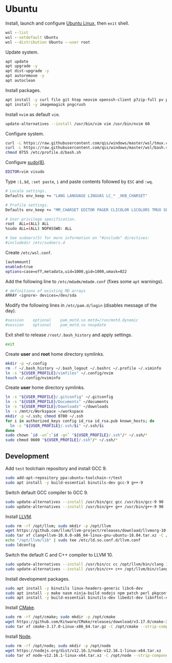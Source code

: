 # Ubuntu
Install, launch and configure [Ubuntu Linux](https://aka.ms/wslstore), then `exit` shell.

```cmd
wsl --list
wsl --setdefault Ubuntu
wsl --distribution Ubuntu --user root
```

Update system.

```sh
apt update
apt upgrade -y
apt dist-upgrade -y
apt autoremove -y
apt autoclean
```

Install packages.

```sh
apt install -y curl file git htop neovim openssh-client p7zip-full pv pwgen sshpass sudo tmux tree
apt install -y imagemagick pngcrush
```

Install `nvim` as default `vim`.

```sh
update-alternatives --install /usr/bin/vim vim /usr/bin/nvim 60
```

Configure system.

```sh
curl -L https://raw.githubusercontent.com/qis/windows/master/wsl/tmux.conf -o /etc/tmux.conf
curl -L https://raw.githubusercontent.com/qis/windows/master/wsl/bash.sh -o /etc/profile.d/bash.sh
chmod 0755 /etc/profile.d/bash.sh
```

Configure [sudo(8)](http://manpages.ubuntu.com/manpages/xenial/man8/sudo.8.html).

```sh
EDITOR=vim visudo
```

Type `:1,$d`, `:set paste`, `i` and paste contents followed by `ESC` and `:wq`.

```sh
# Locale settings.
Defaults env_keep += "LANG LANGUAGE LINGUAS LC_* _XKB_CHARSET"

# Profile settings.
Defaults env_keep += "MM_CHARSET EDITOR PAGER CLICOLOR LSCOLORS TMUX SESSION USER_PROFILE"

# User privilege specification.
root  ALL=(ALL) ALL
%sudo ALL=(ALL) NOPASSWD: ALL

# See sudoers(5) for more information on "#include" directives:
#includedir /etc/sudoers.d
```

Create `/etc/wsl.conf`.

```sh
[automount]
enabled=true
options=case=off,metadata,uid=1000,gid=1000,umask=022
```

Add the following line to `/etc/mdadm/mdadm.conf` (fixes some `apt` warnings).

```sh
# definitions of existing MD arrays
ARRAY <ignore> devices=/dev/sda
```

Modify the following lines in `/etc/pam.d/login` (disables message of the day).

```sh
#session    optional    pam_motd.so motd=/run/motd.dynamic
#session    optional    pam_motd.so noupdate
```

Exit shell to release `/root/.bash_history` and apply settings.

```sh
exit
```

Create **user** and **root** home directory symlinks.

```sh
mkdir -p ~/.config
rm -f ~/.bash_history ~/.bash_logout ~/.bashrc ~/.profile ~/.viminfo
ln -s "${USER_PROFILE}/vimfiles" ~/.config/nvim
touch ~/.config/nviminfo
```

Create **user** home directory symlinks.

```sh
ln -s "${USER_PROFILE}/.gitconfig" ~/.gitconfig
ln -s "${USER_PROFILE}/Documents" ~/documents
ln -s "${USER_PROFILE}/Downloads" ~/downloads
ln -s /mnt/c/Workspace ~/workspace
mkdir -p ~/.ssh; chmod 0700 ~/.ssh
for i in authorized_keys config id_rsa id_rsa.pub known_hosts; do
  ln -s "${USER_PROFILE}/.ssh/$i" ~/.ssh/$i
done
sudo chown `id -un`:`id -gn` "${USER_PROFILE}/.ssh"/* ~/.ssh/*
sudo chmod 0600 "${USER_PROFILE}/.ssh"/* ~/.ssh/*
```

## Development
Add `test` toolchain repository and install GCC 9.

```sh
sudo add-apt-repository ppa:ubuntu-toolchain-r/test
sudo apt install -y build-essential binutils-dev gcc-9 g++-9
```

Switch default GCC compiler to GCC 9.

```sh
sudo update-alternatives --install /usr/bin/gcc gcc /usr/bin/gcc-9 90
sudo update-alternatives --install /usr/bin/g++ g++ /usr/bin/g++-9 90
```

Install [LLVM](https://llvm.org/).

```sh
sudo rm -rf /opt/llvm; sudo mkdir -p /opt/llvm
wget https://github.com/llvm/llvm-project/releases/download/llvmorg-10.0.0/clang+llvm-10.0.0-x86_64-linux-gnu-ubuntu-18.04.tar.xz
sudo tar xf clang+llvm-10.0.0-x86_64-linux-gnu-ubuntu-18.04.tar.xz -C /opt/llvm --strip-components 1
echo "/opt/llvm/lib" | sudo tee /etc/ld.so.conf.d/llvm.conf
sudo ldconfig
```

Switch the default C and C++ compiler to LLVM 10.

```sh
sudo update-alternatives --install /usr/bin/cc cc /opt/llvm/bin/clang 100
sudo update-alternatives --install /usr/bin/c++ c++ /opt/llvm/bin/clang++ 100
```

Install development packages.

```sh
sudo apt install -y binutils linux-headers-generic libc6-dev
sudo apt install -y make nasm ninja-build nodejs npm patch perl pkgconf python python-pip sqlite3 swig z3
sudo apt install -y build-essential binutils-dev libedit-dev libnftnl-dev libmnl-dev libxml2-dev libz3-dev
```

Install [CMake](https://cmake.org/).

```sh
sudo rm -rf /opt/cmake; sudo mkdir -p /opt/cmake
wget https://github.com/Kitware/CMake/releases/download/v3.17.0/cmake-3.17.0-Linux-x86_64.tar.gz
sudo tar xf cmake-3.17.0-Linux-x86_64.tar.gz -C /opt/cmake --strip-components 1
```

Install [Node](https://nodejs.org/).

```sh
sudo rm -rf /opt/node; sudo mkdir -p /opt/node
wget https://nodejs.org/dist/v12.16.1/node-v12.16.1-linux-x64.tar.xz
sudo tar xf node-v12.16.1-linux-x64.tar.xz -C /opt/node --strip-components 1
```
